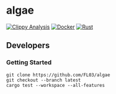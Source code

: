 # algae

[![Clippy Analysis](https://github.com/FL03/algae/actions/workflows/rust-clippy.yml/badge.svg)](https://github.com/FL03/algae/actions/workflows/rust-clippy.yml)
[![Docker](https://github.com/FL03/algae/actions/workflows/docker.yml/badge.svg)](https://github.com/FL03/algae/actions/workflows/docker.yml)
[![Rust](https://github.com/FL03/algae/actions/workflows/rust.yml/badge.svg)](https://github.com/FL03/algae/actions/workflows/rust.yml)

## Developers

### Getting Started
    git clone https://github.com/FL03/algae
    git checkout --branch latest
    cargo test --workspace --all-features
